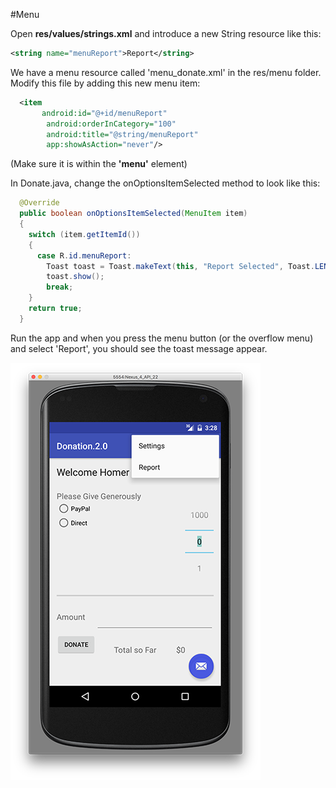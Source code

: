 #Menu

Open <b>res/values/strings.xml</b> and introduce a new String resource like this:
~~~xml
<string name="menuReport">Report</string>
~~~

We have a menu resource called 'menu_donate.xml' in the res/menu folder. Modify this file by adding this new menu item:
~~~xml
  <item
       android:id="@+id/menuReport"
        android:orderInCategory="100"
        android:title="@string/menuReport"
        app:showAsAction="never"/>
~~~
(Make sure it is within the <b>'menu'</b> element)

In Donate.java, change the onOptionsItemSelected method to look like this:
~~~java
  @Override
  public boolean onOptionsItemSelected(MenuItem item)
  {
    switch (item.getItemId())
    {
      case R.id.menuReport:
        Toast toast = Toast.makeText(this, "Report Selected", Toast.LENGTH_SHORT);
        toast.show();
        break;
    }
    return true;
  }
~~~
Run the app and when you press the menu button (or the overflow menu) and select 'Report', you should see the toast message appear.

![](../img/lab3s103.png)
